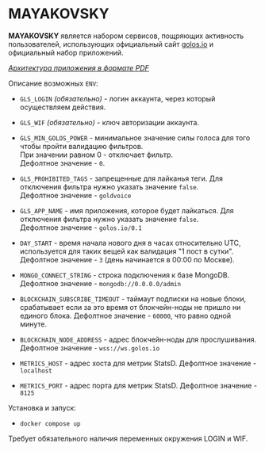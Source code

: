 # MAYAKOVSKY  
  
**MAYAKOVSKY** является набором сервисов, пощряющих активность пользователей, использующих официальный сайт [golos.io](https://golos.io) и официальный набор приложений. 

*[Архитектура приложения в формате PDF](https://github.com/GolosChain/mayakovsky/blob/master/Arch.pdf)* 

Описание возможных `ENV`:  

  - `GLS_LOGIN` *(обязательно)* - логин аккаунта, через который осуществляем действия.
  
  - `GLS_WIF` *(обязательно)* - ключ авторизации аккаунта.
  
  - `GLS_MIN_GOLOS_POWER` - минимальное значение силы голоса для того чтобы пройти валидацию фильтров.    
   При значении равном 0 - отключает фильтр.    
   Дефолтное значение - `0`.

  - `GLS_PROHIBITED_TAGS` - запрещенные для лайканья теги. Для отключения фильтра нужно указать значение `false`.  
   Дефолтное значение - `goldvoice`
  
  - `GLS_APP_NAME` - имя приложения, которое будет лайкаться. Для отключения фильтра нужно указать значение `false`.  
   Дефолтное значение - `golos.io/0.1`

  - `DAY_START` - время начала нового дня в часах относительно UTC, используется для таких вещей как валидация "1 пост в сутки".  
   Дефолтное значение - `3` (день начинается в 00:00 по Москве).     
  
  - `MONGO_CONNECT_STRING` - строка подключения к базе MongoDB.
   Дефолтное значение - `mongodb://0.0.0.0/admin`
   
  - `BLOCKCHAIN_SUBSCRIBE_TIMEOUT` - таймаут подписки на новые блоки, срабатывает если за это время от блокчейн-ноды не пришло ни единого блока.
   Дефолтное значение - `60000`, что равно одной минуте.
   
  - `BLOCKCHAIN_NODE_ADDRESS` - адрес блокчейн-ноды для прослушивания.
   Дефолтное значение - `wss://ws.golos.io` 
   
  - `METRICS_HOST` - адрес хоста для метрик StatsD.
   Дефолтное значение - `localhost` 
  
  - `METRICS_PORT` - адрес порта для метрик StatsD.
   Дефолтное значение - `8125` 

Установка и запуск:
  
  - `docker compose up`
  
Требует обязательного наличия переменных окружения LOGIN и WIF.  
